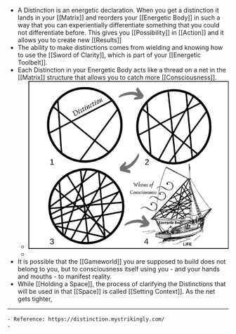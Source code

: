 - A Distinction is an energetic declaration. When you get a distinction it lands in your [[Matrix]] and reorders your [[Energetic Body]] in such a way that you can experientially differentiate something that you could not differentiate before. This gives you [[Possibility]] in [[Action]] and it allows you to create new [[Results]]
- The ability to make distinctions comes from wielding and knowing how to use the [[Sword of Clarity]], which is part of your [[Energetic Toolbelt]].
- Each Distinction in your Energetic Body acts like a thread on a net in the [[Matrix]] structure that allows you to catch more [[Consciousness]].
	- ![image.png](../assets/image_1663653165291_0.png)
	-
- It is possible that the [[Gameworld]] you are supposed to build does not belong to you, but to consciousness itself using you - and your hands and mouths - to manifest reality.
- While [[Holding a Space]], the process of clarifying the Distinctions that will be used in that [[Space]] is called [[Setting Context]]. As the net gets tighter,
- ---
	- Reference: https://distinction.mystrikingly.com/
	-
